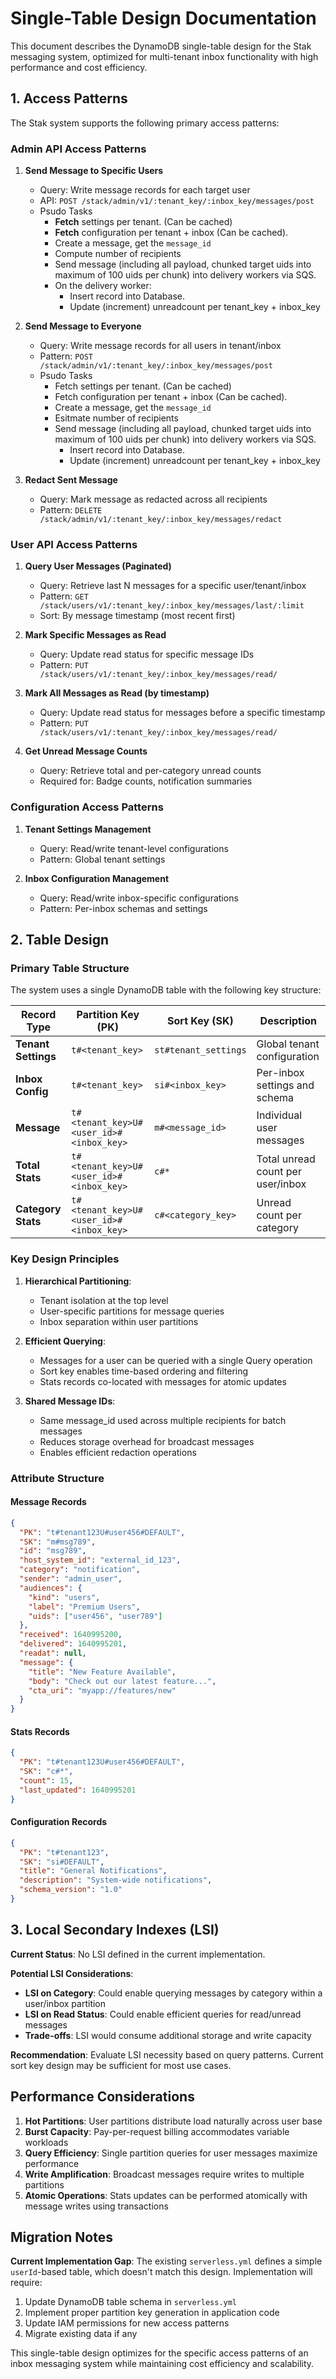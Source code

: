 Single-Table Design Documentation
==

This document describes the DynamoDB single-table design for the Stak messaging system, optimized for multi-tenant inbox functionality with high performance and cost efficiency.

## 1. Access Patterns

The Stak system supports the following primary access patterns:

### Admin API Access Patterns

1. **Send Message to Specific Users**
   - Query: Write message records for each target user
   - API: `POST /stack/admin/v1/:tenant_key/:inbox_key/messages/post`
   - Psudo Tasks
     - **Fetch** settings per tenant. (Can be cached)
     - **Fetch** configuration per tenant + inbox (Can be cached).
     - Create a message, get the `message_id`
     - Compute number of recipients
     - Send message (including all payload, chunked target uids into maximum of 100 uids per chunk) into delivery workers via SQS.
     - On the delivery worker:
         - Insert record into Database.
         - Update (increment) unreadcount per tenant_key + inbox_key

2. **Send Message to Everyone**
   - Query: Write message records for all users in tenant/inbox
   - Pattern: `POST /stack/admin/v1/:tenant_key/:inbox_key/messages/post`
   - Psudo Tasks
     - Fetch settings per tenant. (Can be cached)
     - Fetch configuration per tenant + inbox (Can be cached).
     - Create a message, get the `message_id`
     - Esitmate number of recipients
     - Send message (including all payload, chunked target uids into maximum of 100 uids per chunk) into delivery workers via SQS.
         - Insert record into Database.
         - Update (increment) unreadcount per tenant_key + inbox_key

3. **Redact Sent Message**
   - Query: Mark message as redacted across all recipients
   - Pattern: `DELETE /stack/admin/v1/:tenant_key/:inbox_key/messages/redact`

### User API Access Patterns

1. **Query User Messages (Paginated)**
   - Query: Retrieve last N messages for a specific user/tenant/inbox
   - Pattern: `GET /stack/users/v1/:tenant_key/:inbox_key/messages/last/:limit`
   - Sort: By message timestamp (most recent first)

2. **Mark Specific Messages as Read**
   - Query: Update read status for specific message IDs
   - Pattern: `PUT /stack/users/v1/:tenant_key/:inbox_key/messages/read/`

3. **Mark All Messages as Read (by timestamp)**
   - Query: Update read status for messages before a specific timestamp
   - Pattern: `PUT /stack/users/v1/:tenant_key/:inbox_key/messages/read/`

4. **Get Unread Message Counts**
   - Query: Retrieve total and per-category unread counts
   - Required for: Badge counts, notification summaries

### Configuration Access Patterns
1. **Tenant Settings Management**
   - Query: Read/write tenant-level configurations
   - Pattern: Global tenant settings

2. **Inbox Configuration Management**
   - Query: Read/write inbox-specific configurations
   - Pattern: Per-inbox schemas and settings

## 2. Table Design

### Primary Table Structure

The system uses a single DynamoDB table with the following key structure:

| Record Type | Partition Key (PK) | Sort Key (SK) | Description |
|-------------|-------------------|---------------|-------------|
| **Tenant Settings** | `t#<tenant_key>` | `st#tenant_settings` | Global tenant configuration |
| **Inbox Config** | `t#<tenant_key>` | `si#<inbox_key>` | Per-inbox settings and schema |
| **Message** | `t#<tenant_key>U#<user_id>#<inbox_key>` | `m#<message_id>` | Individual user messages |
| **Total Stats** | `t#<tenant_key>U#<user_id>#<inbox_key>` | `c#*` | Total unread count per user/inbox |
| **Category Stats** | `t#<tenant_key>U#<user_id>#<inbox_key>` | `c#<category_key>` | Unread count per category |

### Key Design Principles

1. **Hierarchical Partitioning**: 
   - Tenant isolation at the top level
   - User-specific partitions for message queries
   - Inbox separation within user partitions

2. **Efficient Querying**:
   - Messages for a user can be queried with a single Query operation
   - Sort key enables time-based ordering and filtering
   - Stats records co-located with messages for atomic updates

3. **Shared Message IDs**:
   - Same message_id used across multiple recipients for batch messages
   - Reduces storage overhead for broadcast messages
   - Enables efficient redaction operations

### Attribute Structure

#### Message Records
```json
{
  "PK": "t#tenant123U#user456#DEFAULT",
  "SK": "m#msg789",
  "id": "msg789",
  "host_system_id": "external_id_123",
  "category": "notification",
  "sender": "admin_user",
  "audiences": {
    "kind": "users",
    "label": "Premium Users",
    "uids": ["user456", "user789"]
  },
  "received": 1640995200,
  "delivered": 1640995201,
  "readat": null,
  "message": {
    "title": "New Feature Available",
    "body": "Check out our latest feature...",
    "cta_uri": "myapp://features/new"
  }
}
```

#### Stats Records
```json
{
  "PK": "t#tenant123U#user456#DEFAULT",
  "SK": "c#*",
  "count": 15,
  "last_updated": 1640995201
}
```

#### Configuration Records
```json
{
  "PK": "t#tenant123",
  "SK": "si#DEFAULT",
  "title": "General Notifications",
  "description": "System-wide notifications",
  "schema_version": "1.0"
}
```

## 3. Local Secondary Indexes (LSI)

**Current Status**: No LSI defined in the current implementation.

**Potential LSI Considerations**:
- **LSI on Category**: Could enable querying messages by category within a user/inbox partition
- **LSI on Read Status**: Could enable efficient queries for read/unread messages
- **Trade-offs**: LSI would consume additional storage and write capacity

**Recommendation**: Evaluate LSI necessity based on query patterns. Current sort key design may be sufficient for most use cases.

## Performance Considerations

1. **Hot Partitions**: User partitions distribute load naturally across user base
2. **Burst Capacity**: Pay-per-request billing accommodates variable workloads
3. **Query Efficiency**: Single partition queries for user messages maximize performance
4. **Write Amplification**: Broadcast messages require writes to multiple partitions
5. **Atomic Operations**: Stats updates can be performed atomically with message writes using transactions

## Migration Notes

**Current Implementation Gap**: The existing `serverless.yml` defines a simple `userId`-based table, which doesn't match this design. Implementation will require:

1. Update DynamoDB table schema in `serverless.yml`
2. Implement proper partition key generation in application code
3. Update IAM permissions for new access patterns
4. Migrate existing data if any

This single-table design optimizes for the specific access patterns of an inbox messaging system while maintaining cost efficiency and scalability.
